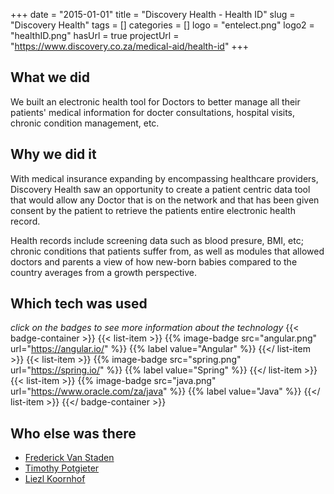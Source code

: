+++ 
date = "2015-01-01"
title = "Discovery Health - Health ID"
slug = "Discovery Health" 
tags = []
categories = []
logo = "entelect.png"
logo2 = "healthID.png"
hasUrl = true
projectUrl = "https://www.discovery.co.za/medical-aid/health-id"
+++

## What we did
We built an electronic health tool for Doctors to better manage all their patients' medical information for docter consultations, hospital visits, chronic condition management, etc.

## Why we did it
With medical insurance expanding by encompassing healthcare providers, Discovery Health saw an opportunity to create a patient centric data tool that would allow any Doctor that is on the network and that has been given consent by the patient to retrieve the patients entire electronic health record.

Health records include screening data such as blood presure, BMI, etc; chronic conditions that patients suffer from, as well as modules that allowed doctors and parents a view of how new-born babies compared to the country averages from a growth perspective.


## Which tech was used
*click on the badges to see more information about the technology*
{{< badge-container >}}
  {{< list-item >}}
    {{% image-badge src="angular.png" url="https://angular.io/" %}}
    {{% label value="Angular" %}}
  {{</ list-item >}}
  {{< list-item >}}
    {{% image-badge src="spring.png" url="https://spring.io/" %}}
    {{% label value="Spring" %}}
  {{</ list-item >}}
  {{< list-item >}}
    {{% image-badge src="java.png" url="https://www.oracle.com/za/java" %}}
    {{% label value="Java" %}}
  {{</ list-item >}}
{{</ badge-container >}}

## Who else was there
* [Frederick Van Staden](https://www.linkedin.com/in/frederickvanstaden/)
* [Timothy Potgieter](https://www.linkedin.com/in/timothy-potgieter-0bb591119/)
* [Liezl Koornhof](https://www.linkedin.com/in/liezl-koornhof-107a4060/)